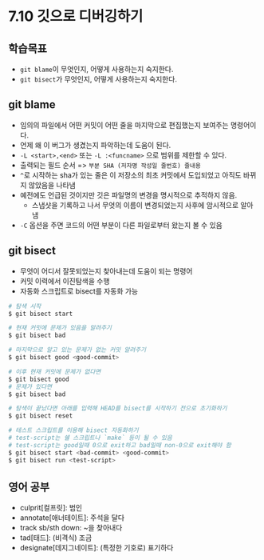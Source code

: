 # 7.10 깃으로 디버깅하기

## 학습목표
- `git blame`이 무엇인지, 어떻게 사용하는지 숙지한다.
- `git bisect`가 무엇인지, 어떻게 사용하는지 숙지한다.

## git blame
- 임의의 파일에서 어떤 커밋이 어떤 줄을 마지막으로 편집했는지 보여주는 명령어이다.
- 언제 왜 이 버그가 생겼는지 파악하는데 도움이 된다.
- `-L <start>,<end>` 또는 `-L :<funcname>` 으로 범위를 제한할 수 있다.
- 출력되는 필드 순서 => `부분 SHA (저자명 작성일 줄번호) 줄내용`
- `^`로 시작하는 sha가 있는 줄은 이 저장소의 최초 커밋에서 도입되었고 아직도 바뀌지 않았음을 나타냄
- 예전에도 언급된 것이지만 깃은 파일명의 변경을 명시적으로 추적하지 않음.
   - 스냅샷을 기록하고 나서 무엇의 이름이 변경되었는지 사후에 암시적으로 알아냄
- `-C` 옵션을 주면 코드의 어떤 부분이 다른 파일로부터 왔는지 볼 수 있음

## git bisect
- 무엇이 어디서 잘못되었는지 찾아내는데 도움이 되는 명령어
- 커밋 이력에서 이진탐색을 수행
- 자동화 스크립트로 bisect를 자동화 가능

```bash
# 탐색 시작
$ git bisect start

# 현재 커밋에 문제가 있음을 알려주기
$ git bisect bad

# 마지막으로 알고 있는 문제가 없는 커밋 알려주기
$ git bisect good <good-commit>

# 이후 현재 커밋에 문제가 없다면
$ git bisect good
# 문제가 있다면
$ git bisect bad

# 탐색이 끝났다면 아래를 입력해 HEAD를 bisect를 시작하기 전으로 초기화하기
$ git bisect reset
```

```bash
# 테스트 스크립트를 이용해 bisect 자동화하기
# test-script는 쉘 스크립트나 `make` 등이 될 수 있음
# test-script는 good일때 0으로 exit하고 bad일때 non-0으로 exit해야 함
$ git bisect start <bad-commit> <good-commit>
$ git bisect run <test-script>
```

## 영어 공부
- culprit[컬프릿]: 범인
- annotate[애너테이트]: 주석을 달다
- track sb/sth down: ~을 찾아내다
- tad[태드]: (비격식) 조금
- designate[데지그네이트]: (특정한 기호로) 표기하다
